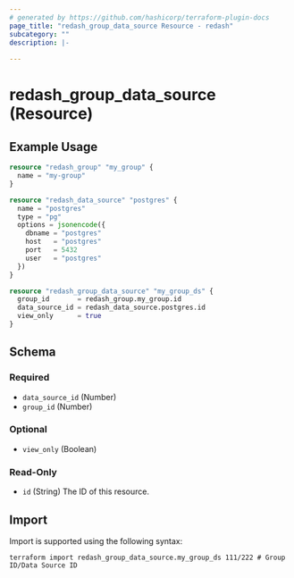 ```yaml
---
# generated by https://github.com/hashicorp/terraform-plugin-docs
page_title: "redash_group_data_source Resource - redash"
subcategory: ""
description: |-
  
---
```


# redash_group_data_source (Resource)



## Example Usage

```terraform
resource "redash_group" "my_group" {
  name = "my-group"
}

resource "redash_data_source" "postgres" {
  name = "postgres"
  type = "pg"
  options = jsonencode({
    dbname = "postgres"
    host   = "postgres"
    port   = 5432
    user   = "postgres"
  })
}

resource "redash_group_data_source" "my_group_ds" {
  group_id       = redash_group.my_group.id
  data_source_id = redash_data_source.postgres.id
  view_only      = true
}
```

<!-- schema generated by tfplugindocs -->
## Schema

### Required

- `data_source_id` (Number)
- `group_id` (Number)

### Optional

- `view_only` (Boolean)

### Read-Only

- `id` (String) The ID of this resource.

## Import

Import is supported using the following syntax:

```shell
terraform import redash_group_data_source.my_group_ds 111/222 # Group ID/Data Source ID
```
